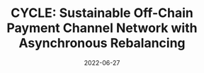 ---
title: "CYCLE: Sustainable Off-Chain Payment Channel Network with Asynchronous Rebalancing"
authors:
- Zicong Hong
- Song Guo
- Rui Zhang
- Peng Li
- Yufeng Zhan
- Wuhui Cheng
date: "2022-06-27"
doi: ""


# Publication type.
# Legend: 0 = Uncategorized; 1 = Conference paper; 2 = Journal article;
# 3 = Preprint / Working Paper; 4 = Report; 5 = Book; 6 = Book section;
# 7 = Thesis; 8 = Patent
publication_types: ["1"]

# Publication name and optional abbreviated publication name.
publication: In the 52nd Annual IEEE/IFIP International Conference on Dependable Systems and Networks (DSN) (CCF-B)
# publication_short: In "

# links:
# - name: Custom Link
#   url: http://example.org
url_pdf: https://ieeexplore.ieee.org/document/9833795
# url_code: '#'
# url_dataset: '#'
# url_poster: '#'
# url_project: ''
# url_slides: ''
# url_video: '#'

# Featured image
# To use, add an image named `featured.jpg/png` to your page's folder. 
# image:
#   caption: 'Image credit: [**Unsplash**](https://unsplash.com/photos/pLCdAaMFLTE)'
#   focal_point: ""
#   preview_only: false

# Associated Projects (optional).
#   Associate this publication with one or more of your projects.
#   Simply enter your project's folder or file name without extension.
#   E.g. `internal-project` references `content/project/internal-project/index.md`.
#   Otherwise, set `projects: []`.
projects: []
---